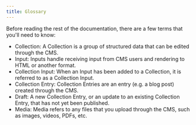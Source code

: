```yaml
---
title: Glossary
---
```


Before reading the rest of the documentation, there are a few terms that you'll need to know:

- Collection: A Collection is a group of structured data that can be edited through the CMS.
- Input: Inputs handle receiving input from CMS users and rendering to HTML or another format.
- Collection Input: When an Input has been added to a Collection, it is referred to as a Collection Input.
- Collection Entry: Collection Entries are an entry (e.g. a blog post) created through the CMS.
- Draft: A new Collection Entry, or an update to an existing Collection Entry, that has not yet been published.
- Media: Media refers to any files that you upload through the CMS, such as images, videos, PDFs, etc.